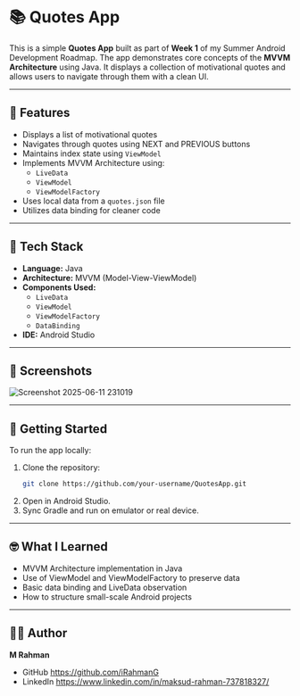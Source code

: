 # 📚 Quotes App

This is a simple **Quotes App** built as part of **Week 1** of my Summer Android Development Roadmap. The app demonstrates core concepts of the **MVVM Architecture** using Java. It displays a collection of motivational quotes and allows users to navigate through them with a clean UI.

---

## 🔧 Features

- Displays a list of motivational quotes
- Navigates through quotes using NEXT and PREVIOUS buttons
- Maintains index state using `ViewModel`
- Implements MVVM Architecture using:
  - `LiveData`
  - `ViewModel`
  - `ViewModelFactory`
- Uses local data from a `quotes.json` file
- Utilizes data binding for cleaner code

---

## 🧱 Tech Stack

- **Language:** Java  
- **Architecture:** MVVM (Model-View-ViewModel)  
- **Components Used:**
  - `LiveData`
  - `ViewModel`
  - `ViewModelFactory`
  - `DataBinding`
- **IDE:** Android Studio


---

## 📸 Screenshots

![Screenshot 2025-06-11 231019](https://github.com/user-attachments/assets/aaa17c7e-1898-4aa6-baff-06d29b9e5b55)


---

## 🚀 Getting Started

To run the app locally:

1. Clone the repository:
   ```bash
   git clone https://github.com/your-username/QuotesApp.git
2. Open in Android Studio.
3. Sync Gradle and run on emulator or real device.

---

## 🤓 What I Learned
- MVVM Architecture implementation in Java
- Use of ViewModel and ViewModelFactory to preserve data
- Basic data binding and LiveData observation
- How to structure small-scale Android projects

---

## 👨‍💻 Author
 **M Rahman**
- GitHub https://github.com/iRahmanG
- LinkedIn https://www.linkedin.com/in/maksud-rahman-737818327/

